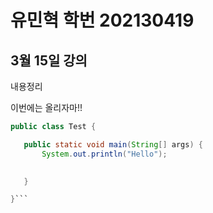 # 유민혁 학번 202130419

## 3월 15일 강의
내용정리

이번에는 올리자마!!

 ```java
 public class Test {

	public static void main(String[] args) {
		System.out.println("Hello");
		

	}

}```

